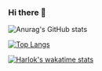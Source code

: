### Hi there 👋

![Anurag's GitHub stats](https://github-readme-stats.vercel.app/api?username=AbimaelAlcebiades&theme=bear&show_icons=true&hide=stars,contribs&show=reviews&include_all_commits=true)

[![Top Langs](https://github-readme-stats.vercel.app/api/top-langs/?username=AbimaelAlcebiades)](https://github.com/AbimaelAlcebiades/github-readme-stats)

[![Harlok's wakatime stats](https://github-readme-stats.vercel.app/api/wakatime?username=b277a966-e678-41bd-8c02-9dc9330c0ddd)](https://github.com/anuraghazra/github-readme-stats)

<!--
**AbimaelAlcebiades/AbimaelAlcebiades** is a ✨ _special_ ✨ repository because its `README.md` (this file) appears on your GitHub profile.

Here are some ideas to get you started:

- 🔭 I’m currently working on ...
- 🌱 I’m currently learning ...
- 👯 I’m looking to collaborate on ...
- 🤔 I’m looking for help with ...
- 💬 Ask me about ...
- 📫 How to reach me: ...
- 😄 Pronouns: ...
- ⚡ Fun fact: ...
-->
